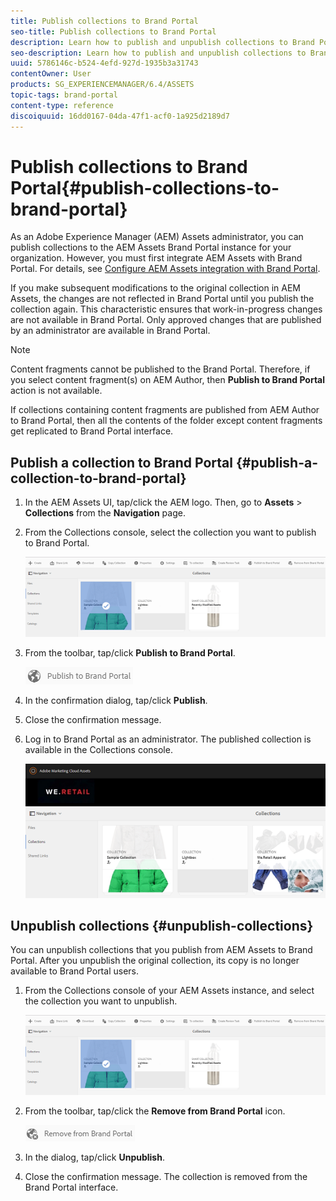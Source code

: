 ```yaml
---
title: Publish collections to Brand Portal
seo-title: Publish collections to Brand Portal
description: Learn how to publish and unpublish collections to Brand Portal.
seo-description: Learn how to publish and unpublish collections to Brand Portal.
uuid: 5786146c-b524-4efd-927d-1935b3a31743
contentOwner: User
products: SG_EXPERIENCEMANAGER/6.4/ASSETS
topic-tags: brand-portal
content-type: reference
discoiquuid: 16dd0167-04da-47f1-acf0-1a925d2189d7
---
```


# Publish collections to Brand Portal{#publish-collections-to-brand-portal}

As an Adobe Experience Manager (AEM) Assets administrator, you can publish collections to the AEM Assets Brand Portal instance for your organization. However, you must first integrate AEM Assets with Brand Portal. For details, see [Configure AEM Assets integration with Brand Portal](../../assets/using/brand-portal-configuring-integration.md).

If you make subsequent modifications to the original collection in AEM Assets, the changes are not reflected in Brand Portal until you publish the collection again. This characteristic ensures that work-in-progress changes are not available in Brand Portal. Only approved changes that are published by an administrator are available in Brand Portal.

>[!NOTE]
>
>Content fragments cannot be published to the Brand Portal. Therefore, if you select content fragment(s) on AEM Author, then **Publish to Brand Portal** action is not available.
>
>If collections containing content fragments are published from AEM Author to Brand Portal, then all the contents of the folder except content fragments get replicated to Brand Portal interface.

## Publish a collection to Brand Portal {#publish-a-collection-to-brand-portal}

1. In the AEM Assets UI, tap/click the AEM logo. Then, go to **Assets** &gt; **Collections** from the **Navigation** page.
1. From the Collections console, select the collection you want to publish to Brand Portal.

   ![](assets/select_collection.png)

1. From the toolbar, tap/click **Publish to Brand Portal**.

   ![](assets/publish_to_bp_icon.png)

1. In the confirmation dialog, tap/click **Publish**.
1. Close the confirmation message. 
1. Log in to Brand Portal as an administrator. The published collection is available in the Collections console.

   ![](assets/published_collection.png)

## Unpublish collections {#unpublish-collections}

You can unpublish collections that you publish from AEM Assets to Brand Portal. After you unpublish the original collection, its copy is no longer available to Brand Portal users.

1. From the Collections console of your AEM Assets instance, and select the collection you want to unpublish.

   ![](assets/select_collection-1.png)

1. From the toolbar, tap/click the **Remove from Brand Portal** icon.

   ![](assets/remove_from_bp_icon.png)

1. In the dialog, tap/click **Unpublish**.
1. Close the confirmation message. The collection is removed from the Brand Portal interface.

